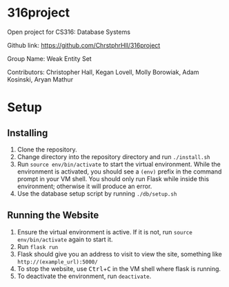 # 316project
Open project for CS316: Database Systems

Github link: https://github.com/ChrstphrHll/316project

Group Name: Weak Entity Set

Contributors:
Christopher Hall, 
Kegan Lovell,
Molly Borowiak,
Adam Kosinski,
Aryan Mathur

# Setup

## Installing
1. Clone the repository.
2. Change directory into the repository directory and run `./install.sh`
3. Run `source env/bin/activate` to start the virtual environment. While the environment is activated, you should see a `(env)` prefix in the command prompt in your VM shell.
You should only run Flask while inside this environment; otherwise it will produce an error.
4. Use the database setup script by running `./db/setup.sh`

## Running the Website

1. Ensure the virtual environment is active. If it is not, run `source env/bin/activate` again to start it.
2. Run `flask run`
3. Flask should give you an address to visit to view the site, something like `http://(example_url):5000/`
4. To stop the website, use <kbd>Ctrl</kbd>+<kbd>C</kbd> in the VM shell where flask is running.
5. To deactivate the environment, run `deactivate`.